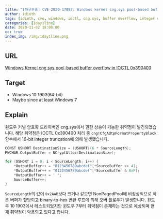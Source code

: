 ```yaml
---
title: "[하루한줄] CVE-2020-17087: Windows kernel cng.sys pool-based buffer overflow"
author: idioth
tags: [idioth, cve, windows, ioctl, cng.sys, buffer overflow, integer overflow]
categories: [1day1line]
date: 2020-11-02 18:00:00
cc: true
index_img: /img/1day1line.png
---
```


## URL 

[Windows Kernel cng.sys pool-based buffer overflow in IOCTL 0x390400](https://bugs.chromium.org/p/project-zero/issues/detail?id=2104)



## Target

- Windows 10 1903(64-bit)
- Maybe since at least Windows 7



## Explain

윈도우 커널 암호화 드라이버인 cng.sys에서 권한 상승이 가능한 취약점이 발견되었습니다. 해당 취약점은 IOCTL 0x390400 처리 중 `cng!CfgAdtpFormatPropertyBlock` 함수에서 16-bit integer truncation에 의해 발생했습니다.

```c
CONST USHORT DestinationSize = (USHORT)(6 * SourceLength);
PWCHAR OutputBuffer = BCryptAlloc(DestinationSize);

for (USHORT i = 0; i < SourceLength; i++) {
	*OutputBuffer++ = "0123456789abcdef"[*SourceBuffer >> 4];
	*OutputBuffer++ = "0123456789abcdef"[*SourceBuffer & 0xF];
	*OutputBuffer++ = ' ';
	SourceBuffer++;
}
```

`SourceLength`의 값이 `0x2AAB`보다 크거나 같으면 NonPagedPool에 비정상적으로 작은 버퍼가 할당되고 binary-to-hex 변환 루프에 의해 오버 플로우가 발생합니다. 윈도우 10 1903에서 테스트되었지만 윈도우 7부터 취약점이 존재하는 것으로 예상되며 현재 취약점이 악용되고 있다고 합니다.
